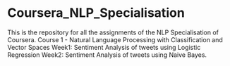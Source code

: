# Coursera_NLP_Specialisation
This is the  repository for all the assignments of the NLP Specialisation of Coursera.
Course 1 - Natural Language Processing with Classification and Vector Spaces
Week1: Sentiment Analysis of tweets using Logistic Regression
Week2: Sentiment Analysis of tweets using Naive Bayes.
